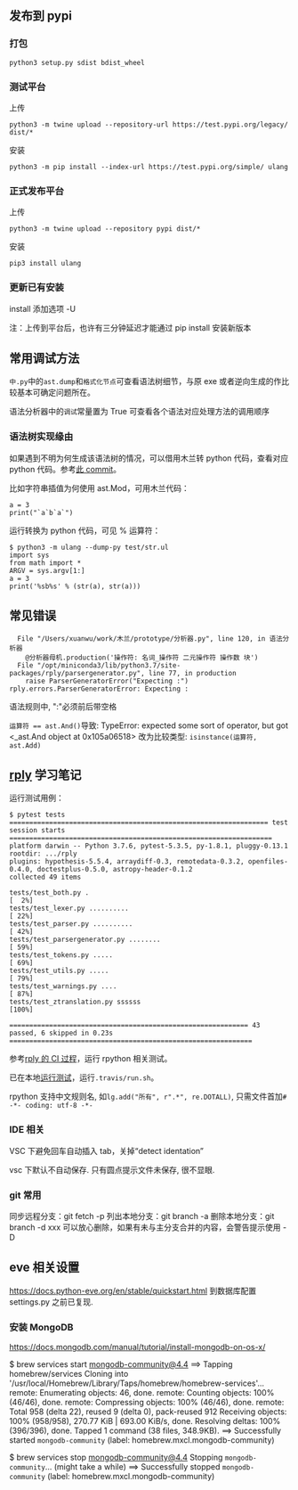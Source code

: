 ## 发布到 pypi

### 打包
```
python3 setup.py sdist bdist_wheel
```

### 测试平台

上传
```
python3 -m twine upload --repository-url https://test.pypi.org/legacy/ dist/*
```
安装
```
python3 -m pip install --index-url https://test.pypi.org/simple/ ulang
```

### 正式发布平台
上传
```
python3 -m twine upload --repository pypi dist/*
```

安装
```
pip3 install ulang
```

### 更新已有安装

install 添加选项 -U

注：上传到平台后，也许有三分钟延迟才能通过 pip install 安装新版本

## 常用调试方法

`中.py`中的`ast.dump`和`格式化节点`可查看语法树细节，与原 exe 或者逆向生成的作比较基本可确定问题所在。

语法分析器中的`调试`常量置为 True 可查看各个语法对应处理方法的调用顺序

### 语法树实现缘由

如果遇到不明为何生成该语法树的情况，可以借用木兰转 python 代码，查看对应 python 代码。参考[此 commit](https://gitee.com/MulanRevive/mulan-rework/commit/3a6d807c67adab4745f63e3b81d0858631c04c68)。

比如字符串插值为何使用 ast.Mod，可用木兰代码：
```
a = 3
print("`a`b`a`")
```
运行转换为 python 代码，可见 % 运算符：
```
$ python3 -m ulang --dump-py test/str.ul
import sys
from math import *
ARGV = sys.argv[1:]
a = 3
print('%sb%s' % (str(a), str(a)))
```

## 常见错误

```
  File "/Users/xuanwu/work/木兰/prototype/分析器.py", line 120, in 语法分析器
    @分析器母机.production('操作符: 名词_操作符 二元操作符 操作数 块')
  File "/opt/miniconda3/lib/python3.7/site-packages/rply/parsergenerator.py", line 77, in production
    raise ParserGeneratorError("Expecting :")
rply.errors.ParserGeneratorError: Expecting :
```
语法规则中, ":"必须前后带空格

`运算符 == ast.And()`导致:
TypeError: expected some sort of operator, but got <_ast.And object at 0x105a06518>
改为比较类型: `isinstance(运算符, ast.Add)`

## [rply](https://github.com/alex/rply) 学习笔记

运行测试用例：
```
$ pytest tests
================================================================= test session starts ==================================================================
platform darwin -- Python 3.7.6, pytest-5.3.5, py-1.8.1, pluggy-0.13.1
rootdir: .../rply
plugins: hypothesis-5.5.4, arraydiff-0.3, remotedata-0.3.2, openfiles-0.4.0, doctestplus-0.5.0, astropy-header-0.1.2
collected 49 items                                                                                                                                     

tests/test_both.py .                                                                                                                             [  2%]
tests/test_lexer.py ..........                                                                                                                   [ 22%]
tests/test_parser.py ..........                                                                                                                  [ 42%]
tests/test_parsergenerator.py ........                                                                                                           [ 59%]
tests/test_tokens.py .....                                                                                                                       [ 69%]
tests/test_utils.py .....                                                                                                                        [ 79%]
tests/test_warnings.py ....                                                                                                                      [ 87%]
tests/test_ztranslation.py ssssss                                                                                                                [100%]

============================================================ 43 passed, 6 skipped in 0.23s =============================================================
```
参考[rply 的 CI 过程](https://travis-ci.org/github/alex/rply/jobs/728603786)，运行 rpython 相关测试。

已在本地[运行测试](https://github.com/alex/rply/pull/104)，运行`.travis/run.sh`。

rpython 支持中文规则名, 如`lg.add("所有", r".*", re.DOTALL)`, 只需文件首加`# -*- coding: utf-8 -*-`

### IDE 相关

VSC 下避免回车自动插入 tab，关掉“detect identation”

vsc 下默认不自动保存. 只有圆点提示文件未保存, 很不显眼.

### git 常用

同步远程分支：git fetch -p
列出本地分支：git branch -a
删除本地分支：git branch -d xxx
可以放心删除，如果有未与主分支合并的内容，会警告提示使用 -D

## eve 相关设置

https://docs.python-eve.org/en/stable/quickstart.html 到数据库配置 settings.py 之前已复现.

### 安装 MongoDB

https://docs.mongodb.com/manual/tutorial/install-mongodb-on-os-x/

$ brew services start mongodb-community@4.4
==> Tapping homebrew/services
Cloning into '/usr/local/Homebrew/Library/Taps/homebrew/homebrew-services'...
remote: Enumerating objects: 46, done.
remote: Counting objects: 100% (46/46), done.
remote: Compressing objects: 100% (46/46), done.
remote: Total 958 (delta 22), reused 9 (delta 0), pack-reused 912
Receiving objects: 100% (958/958), 270.77 KiB | 693.00 KiB/s, done.
Resolving deltas: 100% (396/396), done.
Tapped 1 command (38 files, 348.9KB).
==> Successfully started `mongodb-community` (label: homebrew.mxcl.mongodb-community)

$ brew services stop mongodb-community@4.4
Stopping `mongodb-community`... (might take a while)
==> Successfully stopped `mongodb-community` (label: homebrew.mxcl.mongodb-community)
